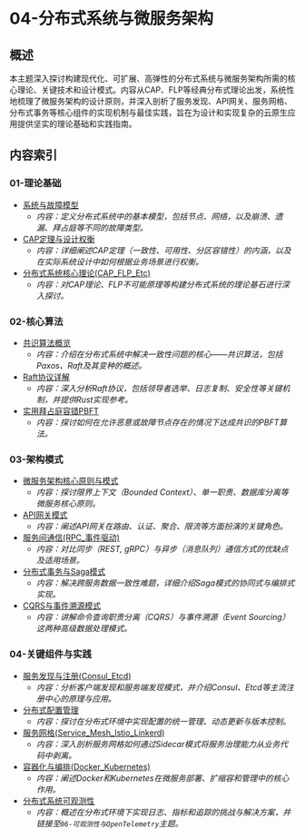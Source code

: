 # 04-分布式系统与微服务架构

## 概述

本主题深入探讨构建现代化、可扩展、高弹性的分布式系统与微服务架构所需的核心理论、关键技术和设计模式。内容从CAP、FLP等经典分布式理论出发，系统性地梳理了微服务架构的设计原则，并深入剖析了服务发现、API网关、服务网格、分布式事务等核心组件的实现机制与最佳实践，旨在为设计和实现复杂的云原生应用提供坚实的理论基础和实践指南。

## 内容索引

### 01-理论基础

- [系统与故障模型](./01-理论基础/01-系统与故障模型.md)
  - *内容：定义分布式系统中的基本模型，包括节点、网络，以及崩溃、遗漏、拜占庭等不同的故障类型。*
- [CAP定理与设计权衡](./01-理论基础/02-CAP定理与设计权衡.md)
  - *内容：详细阐述CAP定理（一致性、可用性、分区容错性）的内涵，以及在实际系统设计中如何根据业务场景进行权衡。*
- [分布式系统核心理论(CAP_FLP_Etc)](./01-理论基础/03-分布式系统核心理论(CAP_FLP_Etc).md)
  - *内容：对CAP理论、FLP不可能原理等构建分布式系统的理论基石进行深入探讨。*

### 02-核心算法

- [共识算法概览](./02-核心算法/00-共识算法概览.md)
  - *内容：介绍在分布式系统中解决一致性问题的核心——共识算法，包括Paxos、Raft及其变种的概述。*
- [Raft协议详解](./02-核心算法/01-Raft协议详解.md)
  - *内容：深入分析Raft协议，包括领导者选举、日志复制、安全性等关键机制，并提供Rust实现参考。*
- [实用拜占庭容错PBFT](./02-核心算法/02-实用拜占庭容错PBFT.md)
  - *内容：探讨如何在允许恶意或故障节点存在的情况下达成共识的PBFT算法。*

### 03-架构模式

- [微服务架构核心原则与模式](./03-架构模式/01-微服务架构核心原则与模式.md)
  - *内容：探讨限界上下文（Bounded Context）、单一职责、数据库分离等微服务核心原则。*
- [API网关模式](./03-架构模式/02-API网关模式.md)
  - *内容：阐述API网关在路由、认证、聚合、限流等方面扮演的关键角色。*
- [服务间通信(RPC_事件驱动)](./03-架构模式/03-服务间通信(RPC_事件驱动).md)
  - *内容：对比同步（REST, gRPC）与异步（消息队列）通信方式的优缺点及适用场景。*
- [分布式事务与Saga模式](./03-架构模式/04-分布式事务与Saga模式.md)
  - *内容：解决跨服务数据一致性难题，详细介绍Saga模式的协同式与编排式实现。*
- [CQRS与事件溯源模式](./03-架构模式/05-CQRS与事件溯源模式.md)
  - *内容：讲解命令查询职责分离（CQRS）与事件溯源（Event Sourcing）这两种高级数据处理模式。*

### 04-关键组件与实践

- [服务发现与注册(Consul_Etcd)](./04-关键组件与实践/01-服务发现与注册(Consul_Etcd).md)
  - *内容：分析客户端发现和服务端发现模式，并介绍Consul、Etcd等主流注册中心的原理与应用。*
- [分布式配置管理](./04-关键组件与实践/02-分布式配置管理.md)
  - *内容：探讨在分布式环境中实现配置的统一管理、动态更新与版本控制。*
- [服务网格(Service_Mesh_Istio_Linkerd)](./04-关键组件与实践/03-服务网格(Service_Mesh_Istio_Linkerd).md)
  - *内容：深入剖析服务网格如何通过Sidecar模式将服务治理能力从业务代码中剥离。*
- [容器化与编排(Docker_Kubernetes)](./04-关键组件与实践/04-容器化与编排(Docker_Kubernetes).md)
  - *内容：阐述Docker和Kubernetes在微服务部署、扩缩容和管理中的核心作用。*
- [分布式系统可观测性](./04-关键组件与实践/05-分布式系统可观测性.md)
  - *内容：概述在分布式环境下实现日志、指标和追踪的挑战与解决方案，并链接至`06-可观测性与OpenTelemetry`主题。*
